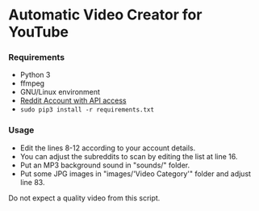 # Automatic Video Creator for YouTube

### Requirements
- Python 3
- ffmpeg
- GNU/Linux environment
- [Reddit Account with API access](https://www.reddit.com/wiki/api)
- `sudo pip3 install -r requirements.txt`

### Usage
- Edit the lines 8-12 according to your account details.
- You can adjust the subreddits to scan by editing the list at line 16.
- Put an MP3 background sound in "sounds/" folder.
- Put some JPG images in "images/'Video Category'" folder and adjust line 83.

Do not expect a quality video from this script.
